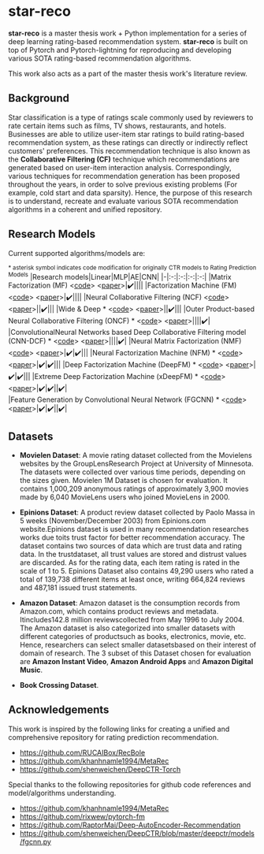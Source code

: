 # star-reco 
**star-reco** is a master thesis work + Python implementation for a series of deep learning rating-based recommendation system. **star-reco** is built on top of Pytorch and Pytorch-lightning for reproducing and developing various SOTA rating-based recommendation algorithms. 

This work also acts as a part of the master thesis work's literature review.

Background
---
Star classification is a type of ratings scale commonly used by reviewers to rate certain items such as films, TV shows, restaurants, and hotels. Businesses are able to utilize user-item star ratings to build rating-based recommendation system, as these ratings can directly or indirectly reflect customers' preferences. This recommendation technique is also known as the **Collaborative Filtering (CF)** technique which recommendations are generated based on user-item interaction analysis. Correspondingly, various techniques for recommendation generation has been proposed throughout the years, in order to solve previous existing problems (For example, cold start and data sparsity). Hence, the purpose of this research is to understand, recreate and evaluate various SOTA recommendation algorithms in a coherent and unified repository.

Research Models
---
Current supported algorithms/models are:

<sup> * asterisk symbol indicates code modification for originally CTR models to Rating Prediction Models</sup>
|Research models|Linear|MLP|AE|CNN|
|-|:-:|:-:|:-:|:-:|
|Matrix Factorization (MF) <[code](https://github.com/KyleOng/star-reco/blob/master/starreco/model/mf.py)> <[paper](https://www.inf.unibz.it/~ricci/ISR/papers/ieeecomputer.pdf)>|:heavy_check_mark:||||
|Factorization Machine (FM) <[code](https://github.com/KyleOng/star-reco/blob/master/starreco/model/fm.py)> <[paper](https://sdcast.ksdaemon.ru/wp-content/uploads/2020/02/Rendle2010FM.pdf)>|:heavy_check_mark:||||
|Neural Collaborative Filtering (NCF) <[code](https://github.com/KyleOng/star-reco/blob/master/starreco/model/ncf.py)> <[paper](https://www.comp.nus.edu.sg/~xiangnan/papers/ncf.pdf)>||:heavy_check_mark:|||
|Wide & Deep * <[code](https://github.com/KyleOng/star-reco/blob/master/starreco/model/wnd.py)> <[paper](https://arxiv.org/pdf/1606.07792.pdf%29/)>||:heavy_check_mark:|||
|Outer Product-based Neural Collaborative Filtering (ONCF) * <[code](https://github.com/KyleOng/star-reco/blob/master/starreco/model/oncf.py)> <[paper](https://arxiv.org/pdf/1808.03912.pdf)>||||:heavy_check_mark:|
|ConvolutionalNeural Networks based Deep Collaborative Filtering model (CNN-DCF) * <[code](https://github.com/KyleOng/star-reco/blob/master/starreco/model/cnndcf.py)> <[paper](https://ieeexplore.ieee.org/stamp/stamp.jsp?arnumber=9086604)>||||:heavy_check_mark:|
|Neural Matrix Factorization (NMF) <[code](https://github.com/KyleOng/star-reco/blob/master/starreco/model/nmf.py)> <[paper](https://www.comp.nus.edu.sg/~xiangnan/papers/ncf.pdf)>|:heavy_check_mark:|:heavy_check_mark:|||
|Neural Factorization Machine (NFM) * <[code](https://github.com/KyleOng/star-reco/blob/master/starreco/model/nfm.py)> <[paper](https://arxiv.org/pdf/1708.05027&ie=utf-8&sc_us=6917339300733978278.pdf)>|:heavy_check_mark:|:heavy_check_mark:|||
|Deep Factorization Machine (DeepFM) * <[code](https://github.com/KyleOng/star-reco/blob/master/starreco/model/dfm.py)> <[paper](https://arxiv.org/pdf/1703.04247.pdf)>|:heavy_check_mark:|:heavy_check_mark:|||
|Extreme Deep Factorization Machine (xDeepFM) * <[code](https://github.com/KyleOng/star-reco/blob/master/starreco/model/xdfm.py)> <[paper](https://arxiv.org/pdf/1803.05170.pdf)>|:heavy_check_mark:|:heavy_check_mark:||:heavy_check_mark:|\
|Feature Generation by Convolutional Neural Network (FGCNN) * <[code](https://github.com/KyleOng/star-reco/blob/master/starreco/model/fgcnn.py)> <[paper](https://arxiv.org/pdf/1904.04447.pdf)>|:heavy_check_mark:|:heavy_check_mark:||:heavy_check_mark:|

Datasets
---
- **Movielen Dataset**: A movie rating dataset collected from the Movielens websites by the GroupLensResearch Project  at University of Minnesota. The datasets were collected over various time periods, depending on the sizes given. Movielen 1M Dataset is chosen for evaluation. It contains 1,000,209 anonymous ratings of approximately 3,900 movies made by 6,040 MovieLens users who joined MovieLens in 2000.

- **Epinions Dataset**: A product review dataset collected by Paolo Massa in 5 weeks (November/December 2003) from Epinions.com website.Epinions dataset is used in many recommendation researches works due toits trust factor for better recommendation accuracy. The dataset contains two sources of data which are trust data and rating data. In the trustdataset, all trust values are stored and distrust values are discarded. As for the rating data, each item rating is rated in the scale of 1 to 5. Epinions Dataset also contains 49,290 users who rated a total of 139,738 different items at least once, writing 664,824 reviews and 487,181 issued trust statements.

- **Amazon Dataset**: Amazon dataset is the consumption records from Amazon.com, which contains product reviews and metadata. Itincludes142.8 million reviewscollected from May 1996 to July 2004. The Amazon dataset is also categorized into smaller datasets with different categories of productsuch as books, electronics, movie, etc. Hence, researchers can select smaller datasetsbased on their interest of domain of research. The 3 subset of this Dataset chosen for evaluation are **Amazon Instant Video**, **Amazon Android Apps** and **Amazon Digital Music**.

- **Book Crossing Dataset**.

Acknowledgements
---
This work is inspired by the following links for creating a unified and comprehensive repository for rating prediction recommendation.
- https://github.com/RUCAIBox/RecBole
- https://github.com/khanhnamle1994/MetaRec
- https://github.com/shenweichen/DeepCTR-Torch

Special thanks to the following repositories for github code references and model/algorithms understanding.
- https://github.com/khanhnamle1994/MetaRec
- https://github.com/rixwew/pytorch-fm
- https://github.com/RaptorMai/Deep-AutoEncoder-Recommendation
- https://github.com/shenweichen/DeepCTR/blob/master/deepctr/models/fgcnn.py






 

